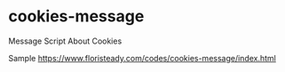 # cookies-message

 Message Script About Cookies
 
 Sample https://www.floristeady.com/codes/cookies-message/index.html
